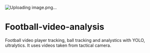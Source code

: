 ![Uploading image.png…]()


# Football-video-analysis
Football video player tracking, ball tracking and analystics with YOLO, ultralytics. It uses videos taken from tactical camera.
